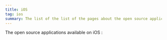 ```yaml
---
title: iOS
tag: ios
summary: The list of the list of the pages about the open source applications available on iOS.
---
```


The open source applications available on iOS :
